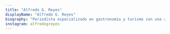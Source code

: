 ```yaml
---
title: "Alfredo G. Reyes"
displayName: "Alfredo G. Reyes"
biography: "Periodista especializado en gastronomía y turismo con una amplia experiencia en ambos sectores. Amante de la cocina y los viajes, ha logrado hacer de sus pasiones un modo de vida. Puedes seguir sus pasos en varios medios impresos y online."
instagram: alfredogreyes
---
```



